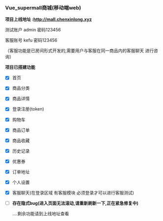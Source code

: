 ### Vue_supermall商城(移动端web)
**项目上线地址 :http://mall.chenxinlong.xyz**

测试账户 admin  密码123456

客服账号 kefu     密码123456

（客服功能是已房间形式开发的,需要用户与客服在同一商品内的客服聊天 进行咨询）

**项目已搭建功能**

- [x] 首页

- [x] 商品分类

- [x] 商品详情

- [x] 登录注册(token)

- [x] 购物车

- [x] 商品订单

- [x] 商品收藏

- [x] 历史记录

- [x] 优惠券

- [x] 订单地址

- [x] 个人设置

- [x] 客服聊天(在登录区域 有客服模块 必须登录才可以进行客服测试)

- [ ] **存在隐式bug(进入页面无法滚动,请重新刷新一下,正在紧急修复中)**

  ....剩余功能请到上线地址查看
